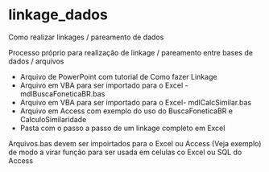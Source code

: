 # linkage_dados
Como realizar linkages / pareamento de dados

Processo próprio para realização de linkage / pareamento entre bases de dados / arquivos

 - Arquivo de PowerPoint com tutorial de Como fazer Linkage
 - Arquivo em VBA para ser importado para o Excel -  mdlBuscaFoneticaBR.bas
 - Arquivo em VBA para ser importado para o Excel-  mdlCalcSimilar.bas
 - Arquivo em Access com exemplo do uso do BuscaFoneticaBR e CalculoSimilaridade
 - Pasta com o passo a passo de um linkage completo em Excel

Arquivos.bas devem ser impoirtados para o Excel ou Access (Veja exemplo) de modo a virar função para ser usada em celulas co Excel ou SQL do Access
